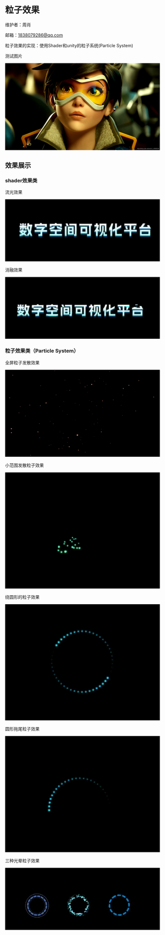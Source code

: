 # 粒子效果

维护者：周肖

邮箱：1838079286@qq.com

粒子效果的实现：使用Shader和unity的粒子系统(Particle System)

测试图片

![](EfficetsGif/22222.png)



## 效果展示

### shader效果类

流光效果

![流光效果](EfficetsGif/图片反光效果.gif)





消融效果

![图片消融](EfficetsGif/图片消融.gif)



###  粒子效果类（Particle System）

全屏粒子发散效果

![](EfficetsGif/全屏粒子效果.gif)



小范围发散粒子效果

![发散粒子](EfficetsGif/发散粒子.gif)



绕圆形的粒子效果

![绕圆形粒子](EfficetsGif/绕圆形粒子.gif)



圆形拖尾粒子效果

![圆形拖尾粒子](EfficetsGif/圆形拖尾粒子.gif)



三种光晕粒子效果

![三种粒子光晕](EfficetsGif/三种粒子光晕.gif)